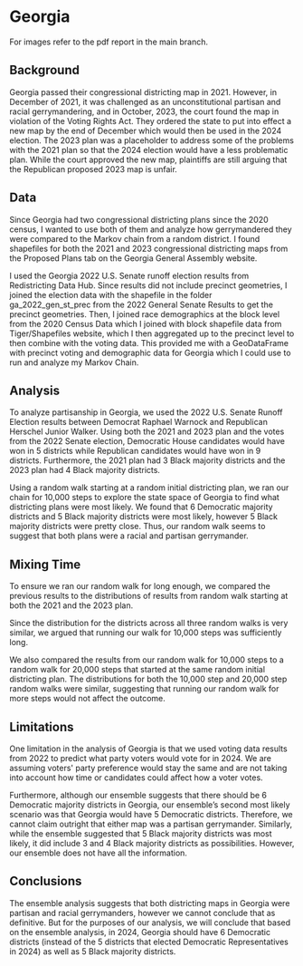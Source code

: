 # Georgia

For images refer to the pdf report in the main branch.

## Background

Georgia passed their congressional districting map in 2021. However, in December of 2021, it was challenged as an unconstitutional partisan and racial gerrymandering, and in October, 2023, the court found the map in violation of the Voting Rights Act. They ordered the state to put into effect a new map by the end of December which would then be used in the 2024 election. The 2023 plan was a placeholder to address some of the problems with the 2021 plan so that the 2024 election would have a less problematic plan. While the court approved the new map, plaintiffs are still arguing that the Republican proposed 2023 map is unfair.

## Data

Since Georgia had two congressional districting plans since the 2020 census, I wanted to use both of them and analyze how gerrymandered they were compared to the Markov chain from a random district. I found shapefiles for both the 2021 and 2023 congressional districting maps from the Proposed Plans tab on the Georgia General Assembly website.

I used the Georgia 2022 U.S. Senate runoff election results from Redistricting Data Hub. Since results did not include precinct geometries, I joined the election data with the shapefile in the folder ga_2022_gen_st_prec from the 2022 General Senate Results to get the precinct geometries. Then, I joined race demographics at the block level from the 2020 Census Data which I joined with block shapefile data from Tiger/Shapefiles website, which I then aggregated up to the precinct level to then combine with the voting data. This provided me with a GeoDataFrame with precinct voting and demographic data for Georgia which I could use to run and analyze my Markov Chain.

## Analysis

To analyze partisanship in Georgia, we used the 2022 U.S. Senate Runoff Election results between Democrat Raphael Warnock and Republican Herschel Junior Walker. Using both the 2021 and 2023 plan and the votes from the 2022 Senate election, Democratic House candidates would have won in 5 districts while Republican candidates would have won in 9 districts. Furthermore, the 2021 plan had 3 Black majority districts and the 2023 plan had 4 Black majority districts.

Using a random walk starting at a random initial districting plan, we ran our chain for 10,000 steps to explore the state space of Georgia to find what districting plans were most likely. We found that 6 Democratic majority districts and 5 Black majority districts were most likely, however 5 Black majority districts were pretty close. Thus, our random walk seems to suggest that both plans were a racial and partisan gerrymander.

## Mixing Time

To ensure we ran our random walk for long enough, we compared the previous results to the distributions of results from random walk starting at both the 2021 and the 2023 plan.

Since the distribution for the districts across all three random walks is very similar, we argued that running our walk for 10,000 steps was sufficiently long.

We also compared the results from our random walk for 10,000 steps to a random walk for 20,000 steps that started at the same random initial districting plan. The distributions for both the 10,000 step and 20,000 step random walks were similar, suggesting that running our random walk for more steps would not affect the outcome.

## Limitations

One limitation in the analysis of Georgia is that we used voting data results from 2022 to predict what party voters would vote for in 2024. We are assuming voters' party preference would stay the same and are not taking into account how time or candidates could affect how a voter votes.

Furthermore, although our ensemble suggests that there should be 6 Democratic majority districts in Georgia, our ensemble’s second most likely scenario was that Georgia would have 5 Democratic districts. Therefore, we cannot claim outright that either map was a partisan gerrymander. Similarly, while the ensemble suggested that 5 Black majority districts was most likely, it did include 3 and 4 Black majority districts as possibilities. However, our ensemble does not have all the information.

## Conclusions

The ensemble analysis suggests that both districting maps in Georgia were partisan and racial gerrymanders, however we cannot conclude that as definitive. But for the purposes of our analysis, we will conclude that based on the ensemble analysis, in 2024, Georgia should have 6 Democratic districts (instead of the 5 districts that elected Democratic Representatives in 2024) as well as 5 Black majority districts. 
